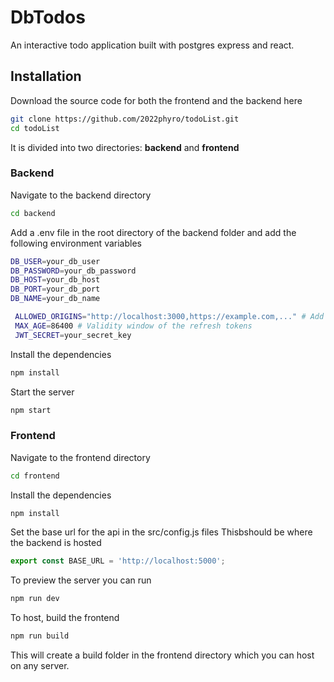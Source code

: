 # DbTodos

An interactive todo application built with postgres express and react.

## Installation
Download the source code for both the frontend and the backend here
```bash
git clone https://github.com/2022phyro/todoList.git
cd todoList
```
It is divided into two directories: **backend** and **frontend**

### Backend
Navigate to the backend directory
```bash
cd backend
```
Add a .env file in the root directory of the backend folder and add the following environment variables
```bash
DB_USER=your_db_user
DB_PASSWORD=your_db_password
DB_HOST=your_db_host
DB_PORT=your_db_port
DB_NAME=your_db_name

 ALLOWED_ORIGINS="http://localhost:3000,https://example.com,..." # Add your frontend hosts
 MAX_AGE=86400 # Validity window of the refresh tokens
 JWT_SECRET=your_secret_key
```
Install the dependencies
```bash
npm install
```
Start the server
```bash
npm start
```

### Frontend
Navigate to the frontend directory
```bash
cd frontend
```
Install the dependencies
```bash
npm install
```
Set the base url for the api in the src/config.js files Thisbshould be where the backend is hosted
```javascript
export const BASE_URL = 'http://localhost:5000';
```
To preview the server you can run
```bash
npm run dev
```
To host, build the frontend
```bash
npm run build
```
This will create a build folder in the frontend directory which you can host on any server.
